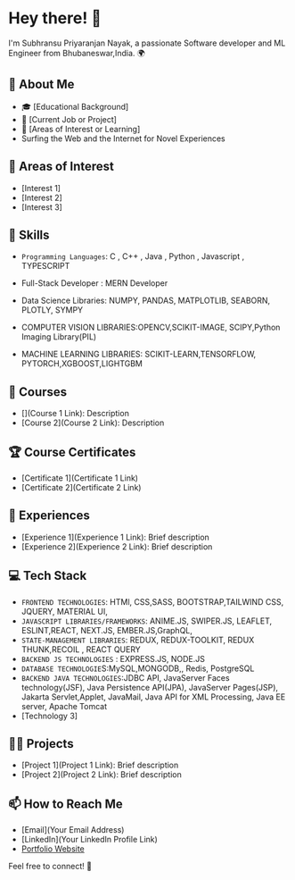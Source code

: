 # Hey there! 👋

I'm Subhransu Priyaranjan Nayak, a passionate Software developer and ML Engineer from Bhubaneswar,India. 🌍

## 🧐 About Me

- 🎓 [Educational Background]
- 💼 [Current Job or Project]
- 🌱 [Areas of Interest or Learning]
-   Surfing the Web and the Internet for Novel Experiences


## 🌱 Areas of Interest

- [Interest 1]
- [Interest 2]
- [Interest 3]


## 🔧 Skills

- `Programming Languages`: C , C++ , Java , Python , Javascript , TYPESCRIPT
- Full-Stack Developer : MERN Developer


- Data Science Libraries: NUMPY, PANDAS, MATPLOTLIB, SEABORN, PLOTLY, SYMPY
- COMPUTER VISION LIBRARIES:OPENCV,SCIKIT-IMAGE, SCIPY,Python Imaging Library(PIL)
- MACHINE LEARNING LIBRARIES: SCIKIT-LEARN,TENSORFLOW, PYTORCH,XGBOOST,LIGHTGBM
  
## 🎯 Courses

- [](Course 1 Link): Description
- [Course 2](Course 2 Link): Description


## 🏆 Course Certificates

- [Certificate 1](Certificate 1 Link)
- [Certificate 2](Certificate 2 Link)

## 💼 Experiences

- [Experience 1](Experience 1 Link): Brief description
- [Experience 2](Experience 2 Link): Brief description


## 💻 Tech Stack

- `FRONTEND TECHNOLOGIES`: HTMl, CSS,SASS, BOOTSTRAP,TAILWIND CSS, JQUERY, MATERIAL UI, 
- `JAVASCRIPT LIBRARIES/FRAMEWORKS`: ANIME.JS, SWIPER.JS, LEAFLET, ESLINT,REACT, NEXT.JS, EMBER.JS,GraphQL,
- `STATE-MANAGEMENT LIBRARIES`: REDUX, REDUX-TOOLKIT, REDUX THUNK,RECOIL , REACT QUERY
- `BACKEND JS TECHNOLOGIES` : EXPRESS.JS, NODE.JS
- `DATABASE TECHNOLOGIE`S:MySQL,MONGODB,, Redis, PostgreSQL
- `BACKEND JAVA TECHNOLOGIES`:JDBC API, JavaServer Faces technology(JSF), Java Persistence API(JPA), JavaServer Pages(JSP), Jakarta Servlet,Applet, JavaMail, Java API for XML Processing, Java EE server, Apache Tomcat
- [Technology 3]

## 👨‍💻 Projects

- [Project 1](Project 1 Link): Brief description
- [Project 2](Project 2 Link): Brief description

## 📫 How to Reach Me

- [Email](Your Email Address)
- [LinkedIn](Your LinkedIn Profile Link)
- [Portfolio Website]()

Feel free to connect! 🚀

<!---
NayakSubhransu/NayakSubhransu is a ✨ special ✨ repository because its `README.md` (this file) appears on your GitHub profile.
You can click the Preview link to take a look at your changes.
--->


